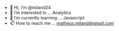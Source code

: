- 👋 Hi, I’m @miland24
- 👀 I’m interested in ... Analytics
- 🌱 I’m currently learning ... Javascript 
- 📫 How to reach me ... matheus.miland@gmail.com

<!---
miland24/miland24 is a ✨ special ✨ repository because its `README.md` (this file) appears on your GitHub profile.
You can click the Preview link to take a look at your changes.
--->
